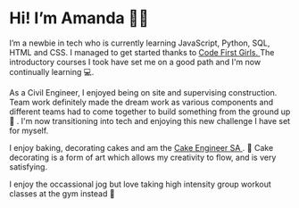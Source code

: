 # Hi! I’m Amanda 👋🏽︎

I’m a newbie in tech who is currently learning JavaScript, Python, SQL, HTML and CSS. 
I managed to get started thanks to <a href="https://codefirstgirls.com/" title="Code First Girls Website" target="_blank"> Code First Girls. </a> 
The introductory courses I took have set me on a good path and I'm now continually learning 💻︎.

As a Civil Engineer, I enjoyed being on site and supervising construction. 
Team work definitely made the dream work as various components and different teams had to come together to build something from the ground up :convenience_store: .
I'm now transitioning into tech and enjoying this new challenge I have set for myself.

I enjoy baking, decorating cakes and am the <a href="https://www.instagram.com/cakeengineersa/?hl=en" title="Cake Engineer SA Instagram Page" target="_blank"> Cake Engineer SA </a>. 🍰
Cake decorating is a form of art which allows my creativity to flow, and is very satisfying.

I enjoy the occassional jog but love taking high intensity group workout classes at the gym instead :slightly_smiling_face:


